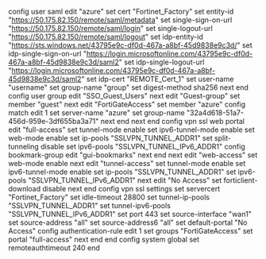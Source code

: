 config user saml
    edit "azure"
        set cert "Fortinet_Factory"
        set entity-id "https://50.175.82.150/remote/saml/metadata"
        set single-sign-on-url "https://50.175.82.150/remote/saml/login"
        set single-logout-url "https://50.175.82.150/remote/saml/logout"
        set idp-entity-id "https://sts.windows.net/43795e9c-df0d-467a-a8bf-45d9838e9c3d/"
        set idp-single-sign-on-url "https://login.microsoftonline.com/43795e9c-df0d-467a-a8bf-45d9838e9c3d/saml2"
        set idp-single-logout-url "https://login.microsoftonline.com/43795e9c-df0d-467a-a8bf-45d9838e9c3d/saml2"
        set idp-cert "REMOTE_Cert_1"
        set user-name "username"
        set group-name "group"
        set digest-method sha256
    next
end
config user group
    edit "SSO_Guest_Users"
    next
    edit "Guest-group"
        set member "guest"
    next
    edit "FortiGateAccess"
        set member "azure"
        config match
            edit 1
                set server-name "azure"
                set group-name "32a4d618-51a7-456d-959e-3df655ba3a71"
            next
        end
    next
end
config vpn ssl web portal
    edit "full-access"
        set tunnel-mode enable
        set ipv6-tunnel-mode enable
        set web-mode enable
        set ip-pools "SSLVPN_TUNNEL_ADDR1"
        set split-tunneling disable
        set ipv6-pools "SSLVPN_TUNNEL_IPv6_ADDR1"
        config bookmark-group
            edit "gui-bookmarks"
            next
        end
    next
    edit "web-access"
        set web-mode enable
    next
    edit "tunnel-access"
        set tunnel-mode enable
        set ipv6-tunnel-mode enable
        set ip-pools "SSLVPN_TUNNEL_ADDR1"
        set ipv6-pools "SSLVPN_TUNNEL_IPv6_ADDR1"
    next
    edit "No Access"
        set forticlient-download disable
    next
end
config vpn ssl settings
    set servercert "Fortinet_Factory"
    set idle-timeout 28800
    set tunnel-ip-pools "SSLVPN_TUNNEL_ADDR1"
    set tunnel-ipv6-pools "SSLVPN_TUNNEL_IPv6_ADDR1"
    set port 443
    set source-interface "wan1"
    set source-address "all"
    set source-address6 "all"
    set default-portal "No Access"
    config authentication-rule
        edit 1
            set groups "FortiGateAccess"
            set portal "full-access"
        next
    end
end
config system global
    set remoteauthtimeout 240
end

